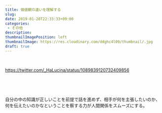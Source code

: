 ```yaml
---
title: 価値観の違いを理解する
slug: 
date: 2019-01-28T22:33:33+09:00
categories: 
 - その他
description: 
thumbnailImagePosition: left
thumbnailImage: https://res.cloudinary.com/ddghc4l09/thumbnail/.jpg
draft: true
---
```


<!--more-->

&nbsp;

https://twitter.com/_HaLucina/status/1089839120732409856

&nbsp;

&nbsp;

自分の中の知識が正しいことを前提で話を進めず、相手が何を主張したいのか、何を伝えたいのかなということを察する力が人間関係をスムーズにする。
